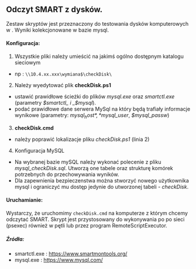 Odczyt SMART z dysków.
----
Zestaw skryptów jest przeznaczony do testowania dysków komputerowych w .
Wyniki kolekcjonowane w bazie mysql.


#### Konfiguracja:
1. Wszystkie pliki należy umieścić na jakimś ogólno dostępnym katalogu sieciowym
  * np : ```\\10.4.xx.xxx\wymiana$\checkDisk\```


2. Należy wyedytować plik **checkDisk.ps1**
  * ustawić prawidłowe ścieżki do plików _mysql.exe_ oraz _smartctl.exe_ (parametry _$smartctl_ i _$mysql_).
  * podać prawidłowe dane serwera MySql na który będą trafiały informacje wynikowe (parametry: *$mysql_host*, *$mysql_user*, *$mysql_passw*)


3. **checkDisk.cmd**
  * należy poprawić lokalizacje pliku *checkDisk.ps1* (linia 2)


4. Konfiguracja MySQL
  * Na wybranej bazie mySQL należy wykonać polecenie z pliku *mysql_checkDisk.sql*. Utworzą one tabele oraz strukturę komórek potrzebnych do przechowywania wyników.
  * Dla zapewnienia bezpieczenstwa można stworzyć nowego użytkownika mysql i ograniczyć mu dostęp jedynie do utworzonej tabeli - *checkDisk*.


#### Uruchamianie:
Wystarczy, że uruchomimy ```checkDisk.cmd``` na komputerze z którym chcemy odczytać SMART.
Skrypt jest przystosowany do wykonywania po po sieci (psexec) również w pętli lub przez program RemoteScriptExecutor.


##### Źródła:
* smartctl.exe : https://www.smartmontools.org/
* mysql.exe : https://www.mysql.com/
